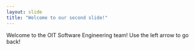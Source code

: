 ```yaml
---
layout: slide
title: "Welcome to our second slide!"
---
```

Welcome to the OIT Software Engineering team!
Use the left arrow to go back!
